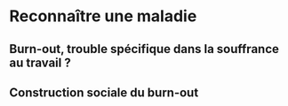 # Reconnaître une maladie

## Burn-out, trouble spécifique dans la souffrance au travail ? 
 
## Construction sociale du burn-out 



